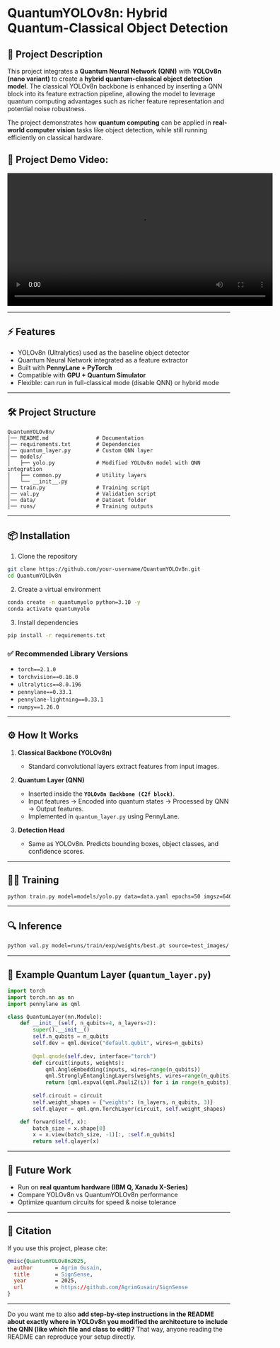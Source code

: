 # QuantumYOLOv8n: Hybrid Quantum-Classical Object Detection

## 📌 Project Description

This project integrates a **Quantum Neural Network (QNN)** with **YOLOv8n (nano variant)** to create a **hybrid quantum-classical object detection model**.
The classical YOLOv8n backbone is enhanced by inserting a QNN block into its feature extraction pipeline, allowing the model to leverage quantum computing advantages such as richer feature representation and potential noise robustness.

The project demonstrates how **quantum computing** can be applied in **real-world computer vision** tasks like object detection, while still running efficiently on classical hardware.

## 🎥 Project Demo Video:

<video src="https://github.com/AgrimGusain/SignSense/main/VID1.mp4" controls="controls" width="600">
  Your browser does not support the video tag.
</video>



---

## ⚡ Features

* YOLOv8n (Ultralytics) used as the baseline object detector
* Quantum Neural Network integrated as a feature extractor
* Built with **PennyLane + PyTorch**
* Compatible with **GPU + Quantum Simulator**
* Flexible: can run in full-classical mode (disable QNN) or hybrid mode

---

## 🛠️ Project Structure

```
QuantumYOLOv8n/
│── README.md               # Documentation
│── requirements.txt        # Dependencies
│── quantum_layer.py        # Custom QNN layer
│── models/
│   ├── yolo.py             # Modified YOLOv8n model with QNN integration
│   ├── common.py           # Utility layers
│   └── __init__.py
│── train.py                # Training script
│── val.py                  # Validation script
│── data/                   # Dataset folder
│── runs/                   # Training outputs
```

---

## 📦 Installation

1. Clone the repository

```bash
git clone https://github.com/your-username/QuantumYOLOv8n.git
cd QuantumYOLOv8n
```

2. Create a virtual environment

```bash
conda create -n quantumyolo python=3.10 -y
conda activate quantumyolo
```

3. Install dependencies

```bash
pip install -r requirements.txt
```

### ✅ Recommended Library Versions

* `torch==2.1.0`
* `torchvision==0.16.0`
* `ultralytics==8.0.196`
* `pennylane==0.33.1`
* `pennylane-lightning==0.33.1`
* `numpy==1.26.0`

---

## ⚙️ How It Works

1. **Classical Backbone (YOLOv8n)**

   * Standard convolutional layers extract features from input images.

2. **Quantum Layer (QNN)**

   * Inserted inside the **`YOLOv8n Backbone (C2f block)`**.
   * Input features → Encoded into quantum states → Processed by QNN → Output features.
   * Implemented in `quantum_layer.py` using PennyLane.

3. **Detection Head**

   * Same as YOLOv8n. Predicts bounding boxes, object classes, and confidence scores.

---

## 🧑‍💻 Training

```bash
python train.py model=models/yolo.py data=data.yaml epochs=50 imgsz=640
```

---

## 🔍 Inference

```bash
python val.py model=runs/train/exp/weights/best.pt source=test_images/
```

---

## 📖 Example Quantum Layer (`quantum_layer.py`)

```python
import torch
import torch.nn as nn
import pennylane as qml

class QuantumLayer(nn.Module):
    def __init__(self, n_qubits=4, n_layers=2):
        super().__init__()
        self.n_qubits = n_qubits
        self.dev = qml.device("default.qubit", wires=n_qubits)
        
        @qml.qnode(self.dev, interface="torch")
        def circuit(inputs, weights):
            qml.AngleEmbedding(inputs, wires=range(n_qubits))
            qml.StronglyEntanglingLayers(weights, wires=range(n_qubits))
            return [qml.expval(qml.PauliZ(i)) for i in range(n_qubits)]
        
        self.circuit = circuit
        self.weight_shapes = {"weights": (n_layers, n_qubits, 3)}
        self.qlayer = qml.qnn.TorchLayer(circuit, self.weight_shapes)

    def forward(self, x):
        batch_size = x.shape[0]
        x = x.view(batch_size, -1)[:, :self.n_qubits]
        return self.qlayer(x)
```

---

## 🚀 Future Work

* Run on **real quantum hardware (IBM Q, Xanadu X-Series)**
* Compare YOLOv8n vs QuantumYOLOv8n performance
* Optimize quantum circuits for speed & noise tolerance

---

## 📜 Citation

If you use this project, please cite:

```bibtex
@misc{QuantumYOLOv8n2025,
  author       = Agrim Gusain,
  title        = SignSense,
  year         = 2025,
  url          = https://github.com/AgrimGusain/SignSense
}
```

---

Do you want me to also **add step-by-step instructions in the README about exactly where in YOLOv8n you modified the architecture to include the QNN (like which file and class to edit)?** That way, anyone reading the README can reproduce your setup directly.
